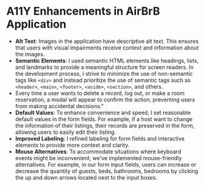 # A11Y Enhancements in AirBrB Application



- **Alt Text**: Images in the application have descriptive alt text. This ensures that users with visual impairments receive context and information about the images.
- **Semantic Elements**: I used semantic HTML elements like headings, lists, and landmarks to provide a meaningful structure for screen readers. In the development process, I strive to minimize the use of non-semantic tags like `<div>` and instead prioritize the use of semantic tags such as `<header>`, `<main>`, `<footer>`, `<aside>`, `<section>`, and others.
- Every time a user wants to delete a record, log out, or make a room reservation, a modal will appear to confirm the action, preventing users from making accidental decisions."
- **Default Values**: To enhance convenience and speed, I set reasonable default values in the form fields. For example, if a host want to change the information of their listings, their records are preserved in the form, allowing users to easily edit their listing.
- **Improved Labeling**: I refined labeling for form fields and interactive elements to provide more context and clarity.
- **Mouse Alternatives**: To accommodate situations where keyboard events might be inconvenient, we've implemented mouse-friendly alternatives. For example, in our form input fields, users can increase or decrease the quantity of guests, beds, bathrooms, bedrooms by clicking the up and down arrows located next to the input boxes.

